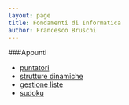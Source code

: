```yaml
---
layout: page
title: Fondamenti di Informatica
author: Francesco Bruschi
---
```


###Appunti
-   [puntatori](puntatori)
-   [strutture dinamiche](liste)
-   [gestione liste](funzioni_liste)
-   [sudoku](sudoku)



